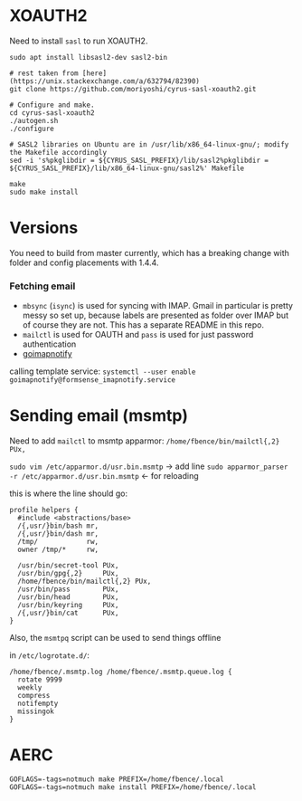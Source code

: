 # XOAUTH2

Need to install `sasl` to run XOAUTH2.

```
sudo apt install libsasl2-dev sasl2-bin

# rest taken from [here](https://unix.stackexchange.com/a/632794/82390)
git clone https://github.com/moriyoshi/cyrus-sasl-xoauth2.git

# Configure and make.
cd cyrus-sasl-xoauth2
./autogen.sh
./configure

# SASL2 libraries on Ubuntu are in /usr/lib/x86_64-linux-gnu/; modify the Makefile accordingly
sed -i 's%pkglibdir = ${CYRUS_SASL_PREFIX}/lib/sasl2%pkglibdir = ${CYRUS_SASL_PREFIX}/lib/x86_64-linux-gnu/sasl2%' Makefile

make
sudo make install
```

# Versions

You need to build from master currently, which has a breaking change with folder and config placements with 1.4.4.

### Fetching email

- `mbsync` (`isync`) is used for syncing with IMAP. Gmail in particular is pretty messy so set up, because labels are presented as folder over IMAP but of course they are not. This has a separate README in this repo.
- `mailctl` is used for OAUTH and `pass` is used for just password authentication
- [goimapnotify](https://gitlab.com/shackra/goimapnotify)

calling template service: `systemctl --user enable  goimapnotify@formsense_imapnotify.service`

# Sending email (msmtp)

Need to add `mailctl` to msmtp apparmor: `/home/fbence/bin/mailctl{,2} PUx,`

`sudo vim /etc/apparmor.d/usr.bin.msmtp` -> add line
`sudo apparmor_parser -r /etc/apparmor.d/usr.bin.msmtp` <- for reloading

this is where the line should go:

```
profile helpers {
  #include <abstractions/base>
  /{,usr/}bin/bash mr,
  /{,usr/}bin/dash mr,
  /tmp/            rw,
  owner /tmp/*     rw,

  /usr/bin/secret-tool PUx,
  /usr/bin/gpg{,2}     PUx,
  /home/fbence/bin/mailctl{,2} PUx,
  /usr/bin/pass        PUx,
  /usr/bin/head        PUx,
  /usr/bin/keyring     PUx,
  /{,usr/}bin/cat      PUx,
}
```

Also, the `msmtpq` script can be used to send things offline

in `/etc/logrotate.d/`:
```
/home/fbence/.msmtp.log /home/fbence/.msmtp.queue.log {
  rotate 9999
  weekly
  compress
  notifempty
  missingok
}
```
# AERC

```
GOFLAGS=-tags=notmuch make PREFIX=/home/fbence/.local
GOFLAGS=-tags=notmuch make install PREFIX=/home/fbence/.local
```
